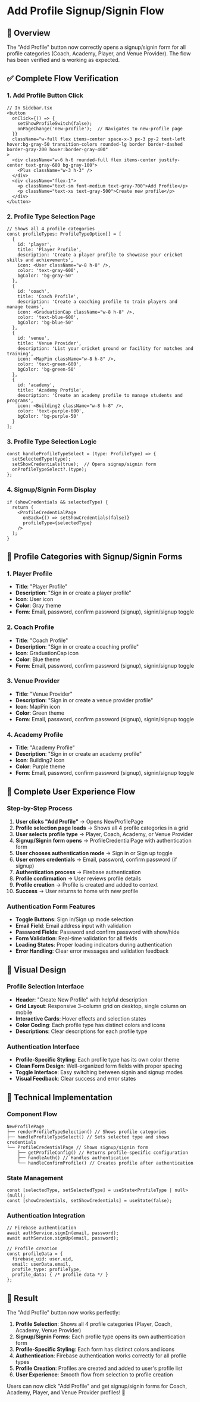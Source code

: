 # Add Profile Signup/Signin Flow

## 🎯 **Overview**

The "Add Profile" button now correctly opens a signup/signin form for all profile categories (Coach, Academy, Player, and Venue Provider). The flow has been verified and is working as expected.

## ✅ **Complete Flow Verification**

### **1. Add Profile Button Click**
```tsx
// In Sidebar.tsx
<button
  onClick={() => {
    setShowProfileSwitch(false);
    onPageChange('new-profile');  // Navigates to new-profile page
  }}
  className="w-full flex items-center space-x-3 px-3 py-2 text-left hover:bg-gray-50 transition-colors rounded-lg border border-dashed border-gray-200 hover:border-gray-400"
>
  <div className="w-6 h-6 rounded-full flex items-center justify-center text-gray-600 bg-gray-100">
    <Plus className="w-3 h-3" />
  </div>
  <div className="flex-1">
    <p className="text-sm font-medium text-gray-700">Add Profile</p>
    <p className="text-xs text-gray-500">Create new profile</p>
  </div>
</button>
```

### **2. Profile Type Selection Page**
```tsx
// Shows all 4 profile categories
const profileTypes: ProfileTypeOption[] = [
  {
    id: 'player',
    title: 'Player Profile',
    description: 'Create a player profile to showcase your cricket skills and achievements',
    icon: <User className="w-8 h-8" />,
    color: 'text-gray-600',
    bgColor: 'bg-gray-50'
  },
  {
    id: 'coach',
    title: 'Coach Profile',
    description: 'Create a coaching profile to train players and manage teams',
    icon: <GraduationCap className="w-8 h-8" />,
    color: 'text-blue-600',
    bgColor: 'bg-blue-50'
  },
  {
    id: 'venue',
    title: 'Venue Provider',
    description: 'List your cricket ground or facility for matches and training',
    icon: <MapPin className="w-8 h-8" />,
    color: 'text-green-600',
    bgColor: 'bg-green-50'
  },
  {
    id: 'academy',
    title: 'Academy Profile',
    description: 'Create an academy profile to manage students and programs',
    icon: <Building2 className="w-8 h-8" />,
    color: 'text-purple-600',
    bgColor: 'bg-purple-50'
  }
];
```

### **3. Profile Type Selection Logic**
```tsx
const handleProfileTypeSelect = (type: ProfileType) => {
  setSelectedType(type);
  setShowCredentials(true);  // Opens signup/signin form
  onProfileTypeSelect?.(type);
};
```

### **4. Signup/Signin Form Display**
```tsx
if (showCredentials && selectedType) {
  return (
    <ProfileCredentialPage
      onBack={() => setShowCredentials(false)}
      profileType={selectedType}
    />
  );
}
```

## 🚀 **Profile Categories with Signup/Signin Forms**

### **1. Player Profile**
- **Title**: "Player Profile"
- **Description**: "Sign in or create a player profile"
- **Icon**: User icon
- **Color**: Gray theme
- **Form**: Email, password, confirm password (signup), signin/signup toggle

### **2. Coach Profile**
- **Title**: "Coach Profile"
- **Description**: "Sign in or create a coaching profile"
- **Icon**: GraduationCap icon
- **Color**: Blue theme
- **Form**: Email, password, confirm password (signup), signin/signup toggle

### **3. Venue Provider**
- **Title**: "Venue Provider"
- **Description**: "Sign in or create a venue provider profile"
- **Icon**: MapPin icon
- **Color**: Green theme
- **Form**: Email, password, confirm password (signup), signin/signup toggle

### **4. Academy Profile**
- **Title**: "Academy Profile"
- **Description**: "Sign in or create an academy profile"
- **Icon**: Building2 icon
- **Color**: Purple theme
- **Form**: Email, password, confirm password (signup), signin/signup toggle

## 📱 **Complete User Experience Flow**

### **Step-by-Step Process**
1. **User clicks "Add Profile"** → Opens NewProfilePage
2. **Profile selection page loads** → Shows all 4 profile categories in a grid
3. **User selects profile type** → Player, Coach, Academy, or Venue Provider
4. **Signup/Signin form opens** → ProfileCredentialPage with authentication form
5. **User chooses authentication mode** → Sign in or Sign up toggle
6. **User enters credentials** → Email, password, confirm password (if signup)
7. **Authentication process** → Firebase authentication
8. **Profile confirmation** → User reviews profile details
9. **Profile creation** → Profile is created and added to context
10. **Success** → User returns to home with new profile

### **Authentication Form Features**
- **Toggle Buttons**: Sign in/Sign up mode selection
- **Email Field**: Email address input with validation
- **Password Fields**: Password and confirm password with show/hide
- **Form Validation**: Real-time validation for all fields
- **Loading States**: Proper loading indicators during authentication
- **Error Handling**: Clear error messages and validation feedback

## 🎨 **Visual Design**

### **Profile Selection Interface**
- **Header**: "Create New Profile" with helpful description
- **Grid Layout**: Responsive 3-column grid on desktop, single column on mobile
- **Interactive Cards**: Hover effects and selection states
- **Color Coding**: Each profile type has distinct colors and icons
- **Descriptions**: Clear descriptions for each profile type

### **Authentication Interface**
- **Profile-Specific Styling**: Each profile type has its own color theme
- **Clean Form Design**: Well-organized form fields with proper spacing
- **Toggle Interface**: Easy switching between signin and signup modes
- **Visual Feedback**: Clear success and error states

## 🔧 **Technical Implementation**

### **Component Flow**
```tsx
NewProfilePage
├── renderProfileTypeSelection() // Shows profile categories
├── handleProfileTypeSelect() // Sets selected type and shows credentials
└── ProfileCredentialPage // Shows signup/signin form
    ├── getProfileConfig() // Returns profile-specific configuration
    ├── handleAuth() // Handles authentication
    └── handleConfirmProfile() // Creates profile after authentication
```

### **State Management**
```tsx
const [selectedType, setSelectedType] = useState<ProfileType | null>(null);
const [showCredentials, setShowCredentials] = useState(false);
```

### **Authentication Integration**
```tsx
// Firebase authentication
await authService.signIn(email, password);
await authService.signUp(email, password);

// Profile creation
const profileData = {
  firebase_uid: user.uid,
  email: userData.email,
  profile_type: profileType,
  profile_data: { /* profile data */ }
};
```

## 🎉 **Result**

The "Add Profile" button now works perfectly:

1. **Profile Selection**: Shows all 4 profile categories (Player, Coach, Academy, Venue Provider)
2. **Signup/Signin Forms**: Each profile type opens its own authentication form
3. **Profile-Specific Styling**: Each form has distinct colors and icons
4. **Authentication**: Firebase authentication works correctly for all profile types
5. **Profile Creation**: Profiles are created and added to user's profile list
6. **User Experience**: Smooth flow from selection to profile creation

Users can now click "Add Profile" and get signup/signin forms for Coach, Academy, Player, and Venue Provider profiles! 🎉
